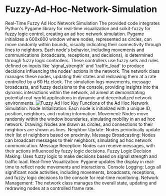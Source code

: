 # Fuzzy-Ad-Hoc-Network-Simulation
Real-Time Fuzzy Ad Hoc Network Simulation
The provided code integrates Python's Pygame library for real-time visualization and scikit-fuzzy for fuzzy logic control, creating an ad hoc network simulation. Pygame initializes a 600x600 window where nodes, represented as circles, can move randomly within bounds, visually indicating their connectivity through lines to neighbors. Each node's behavior, including movements and communications (broadcasts, receptions, and decisions), is determined through fuzzy logic controllers. These controllers use fuzzy sets and rules defined on inputs like 'signal_strength' and 'traffic_load' to produce decisions influencing the nodes' actions in the network. The network class manages these nodes, updating their states and redrawing them at a rate controlled by a 60 Hz clock. The simulation logs movements, message broadcasts, and fuzzy decisions to the console, providing insights into the dynamic interactions within the network, all aimed at demonstrating potential real-world applications in dynamic and decentralized network environments.
![Fuzzy Ad Hoc](https://github.com/user-attachments/assets/587d0ed1-20e9-472b-b2df-936cec44a285)
Key Functions of the Ad Hoc Network Simulation:
Node Initialization: Each node is initialized with a unique ID, position, neighbors, and routing information.
Movement: Nodes move randomly within the window boundaries, simulating mobility in an ad hoc network.
Drawing: Nodes are drawn as circles, and connections to their neighbors are shown as lines.
Neighbor Update: Nodes periodically update their list of neighbors based on proximity.
Message Broadcasting: Nodes can broadcast messages to their neighbors, simulating ad hoc network communication.
Message Reception: Nodes can receive messages, with their actions influenced by fuzzy logic decisions.
Fuzzy Logic Decision Making: Uses fuzzy logic to make decisions based on signal strength and traffic load.
Real-Time Visualization: Pygame updates the display in real-time to reflect node movements and interactions.
Console Logging: Logs all significant node activities, including movements, broadcasts, receptions, and fuzzy logic decisions to the console for real-time monitoring.
Network Management: The network class manages the overall state, updating and redrawing nodes at a controlled frame rate.
